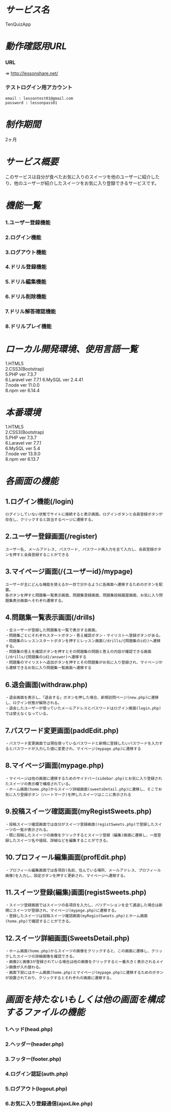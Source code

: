 # ***サービス名***
  TenQuizApp
# ***動作確認用URL***
  ### URL
  => http://lessonshare.net/
  ### テストログイン用アカウント<br>
    email : lessontest01@gmail.com
    password : lessonpass01
# ***制作期間***
  2ヶ月
# ***サービス概要***
  このサービスは自分が食べたお気に入りのスイーツを他のユーザーに紹介したり、他のユーザーが紹介したスイーツをお気に入り登録できるサービスです。
  
# ***機能一覧***<br>
 ### 1.ユーザー登録機能<br>
 ### 2.ログイン機能<br>
 ### 3.ログアウト機能<br>
 ### 4.ドリル登録機能<br>
 ### 5.ドリル編集機能<br>
 ### 6.ドリル削除機能<br>
 ### 7.ドリル解答確認機能<br>
 ### 8.ドリルプレイ機能<br>
 
  
# ***ローカル開発環境、使用言語一覧***<br>
 1.HTML5<br>
 2.CSS3(Bootstrap)<br>
 5.PHP ver 7.3.7<br>
 6.Laravel ver 7.7.1
 6.MySQL ver 2.4.41<br>
 7.node ver 11.0.0<br>
 8.npm ver 6.14.4
 
# ***本番環境***<br>
 1.HTML5<br>
 2.CSS3(Bootstrap)<br>
 5.PHP ver 7.3.7<br>
 6.Laravel ver 7.7.1<br>
 6.MySQL ver 5.4<br>
 7.node ver 13.9.0<br>
 8.npm ver 6.13.7
  
# ***各画面の機能***<br>
## 1.ログイン機能(/login)<br>
    ログインしていない状態でサイトに接続すると表示画面。ログインボタンと会員登録ボタンが存在し、クリックすると該当するページに遷移する。

## 2.ユーザー登録画面(/register)<br>
    ユーザー名, メールアドレス, パスワード, パスワード再入力を全て入力し、会員登録ボタンを押すと会員登録することができる

## 3.マイページ画面(/{ユーザーid}/mypage)<br>
    ユーザーが主にどんな機能を使えるか一目で分かるように各画面へ遷移するためのボタンを配置。
    各ボタンを押すと問題集一覧表示画面、問題集登録画面、問題集投稿履歴画面、お気に入り問題集表示画面へそれぞれ遷移する。
  
## 4.問題集一覧表示画面(/drills)<br>
    ・全ユーザーが登録した問題集を一覧で表示する画面。
    ・問題集ごとにそれぞれスタートボタン・答え確認ボタン・マイリストへ登録ボタンがある。
    ・問題集のレッスンスタートボタンを押すとレッスン画面(/drills/{問題集のid})へ遷移する。
    ・問題集の答えを確認ボタンを押すとその問題集の問題と答えの内容が確認できる画面(/drills/{問題集のid}/answer)へ遷移する
    ・問題集のマイリストへ追加ボタンを押すとその問題集がお気に入り登録され、マイページから遷移できるお気に入り問題集一覧画面へ遷移する

## 6.退会画面(withdraw.php)<br>
    ・退会画面を表示し、「退会する」ボタンを押した場合、新規訪問ページ(new.php)に遷移し、ログイン状態が解除される。
    ・退会したユーザーが使っていたメールアドレスとパスワードはログイン画面(login.php)では使えなくなっている。
   
## 7.パスワード変更画面(paddEdit.php)<br>
    ・パスワード変更画面では現在使っているパスワードと新規に登録したいパスワードを入力するとパスワードが入力した値に変更され、マイページ(mypage.php)に遷移する
    
## 8.マイページ画面(mypage.php)<br>
    ・マイページは他の画面に遷移するためのサイドバー(sidebar.php)とお気に入り登録されたスイーツの表示欄で構成されている。
    ・ホーム画面(home.php)からスイーツ詳細画面(sweetsDetail.php)に遷移し、そこでお気に入り登録ボタン（ハートマーク)を押したスイーツはここに表示される

## 9.投稿スイーツ確認画面(myRegistSweets.php)<br>
    ・投稿スイーツ確認画面では自分がスイーツ登録画面(registSweets.php)で登録したスイーツの一覧が表示される。
    ・既に投稿したスイーツの画像をクリックするとスイーツ登録（編集)画面に遷移し、一度登録したスイーツ名や値段、詳細などを編集することができる。
    
 ## 10.プロフィール編集画面(profEdit.php)<br>
    ・プロフィール編集画面では各項目(名前、住んでいる場所、メールアドレス、プロフィール画像)を入力し、設定ボタンを押すと更新され、マイページへ遷移する。
    
 ## 11.スイーツ登録(編集)画面(registSweets.php)<br>
    ・スイーツ登録画面ではスイーツの各項目を入力し、バリデーションを全て通過した場合は新規にスイーツが登録され、マイページ(mypege.php)に遷移する。
    ・登録したスイーツは投稿スイーツ確認画面(myRegistSweets.php)とホーム画面(home.php)で確認することができる。
    
 ## 12.スイーツ詳細画面(SweetsDetail.php)<br>
    ・ホーム画面(home.php)からスイーツの画像をクリックすると、この画面に遷移し、クリックしたスイーツの詳細画像を確認できる。
    ・画像2と画像3が登録されている場合は他の画像をクリックすると一番大きく表示されるメイン画像が入れ替わる。
    ・画面下部にはホーム画面(home.php)とマイページ(mypage.php)に遷移するためのボタンが設置されており、クリックするとそれぞれの画面に遷移する。
    
# ***画面を持たないもしくは他の画面を構成するファイルの機能***<br>
 ### 1.ヘッド(head.php)<br>
 ### 2.ヘッダー(header.php)<br>
 ### 3.フッター(footer.php)<br>
 ### 4.ログイン認証(auth.php)<br>
 ### 5.ログアウト(logout.php)<br>
 ### 6.お気に入り登録通信(ajaxLike.php)<br>
